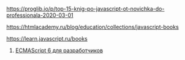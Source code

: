 https://proglib.io/p/top-15-knig-po-javascript-ot-novichka-do-professionala-2020-03-01



https://htmlacademy.ru/blog/education/collections/javascript-books

https://learn.javascript.ru/books



1. [ECMAScript 6 для разработчиков](https://t.me/progbook/280)